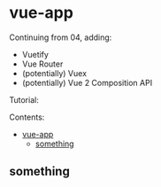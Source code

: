 # vue-app

Continuing from 04, adding:
* Vuetify
* Vue Router
* (potentially) Vuex
* (potentially) Vue 2 Composition API

Tutorial:

Contents: 
- [vue-app](#vue-app)
  - [something](#something)

## something
